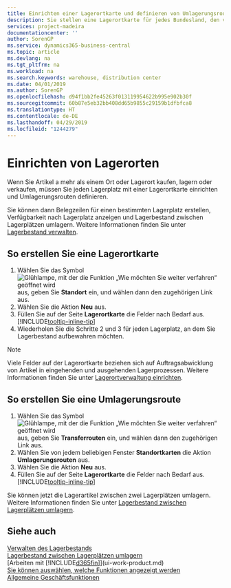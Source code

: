 ```yaml
---
title: Einrichten einer Lagerortkarte und definieren von Umlagerungsrouten| Microsoft Docs
description: Sie stellen eine Lagerortkarte für jedes Bundesland, den von Lagerartikel speichern, beispielsweise, ein Lager oder eine Vertriebsstelle und Einrichtungsrouten, um Artikel zwischen Lagerorten umlagern erstellen.
services: project-madeira
documentationcenter: ''
author: SorenGP
ms.service: dynamics365-business-central
ms.topic: article
ms.devlang: na
ms.tgt_pltfrm: na
ms.workload: na
ms.search.keywords: warehouse, distribution center
ms.date: 04/01/2019
ms.author: SorenGP
ms.openlocfilehash: d94f1bb2fe45263f013119954622b995e902b30f
ms.sourcegitcommit: 60b87e5eb32bb408dd65b9855c29159b1dfbfca8
ms.translationtype: HT
ms.contentlocale: de-DE
ms.lasthandoff: 04/29/2019
ms.locfileid: "1244279"
---
```

# <a name="set-up-locations"></a>Einrichten von Lagerorten
Wenn Sie Artikel a mehr als einem Ort oder Lagerort kaufen, lagern oder verkaufen, müssen Sie jeden Lagerplatz mit einer Lagerortkarte einrichten und Umlagerungsrouten definieren.

Sie können dann Belegzeilen für einen bestimmten Lagerplatz erstellen, Verfügbarkeit nach Lagerplatz anzeigen und Lagerbestand zwischen Lagerplätzen umlagern. Weitere Informationen finden Sie unter [Lagerbestand verwalten](inventory-manage-inventory.md).

## <a name="to-create-a-location-card"></a>So erstellen Sie eine Lagerortkarte
1. Wählen Sie das Symbol ![Glühlampe, mit der die Funktion „Wie möchten Sie weiter verfahren“ geöffnet wird](media/ui-search/search_small.png "Wie möchten Sie weiter verfahren?") aus, geben Sie **Standort** ein, und wählen dann den zugehörigen Link aus.
2. Wählen Sie die Aktion **Neu** aus.
3. Füllen Sie auf der Seite **Lagerortkarte** die Felder nach Bedarf aus. [!INCLUDE[tooltip-inline-tip](includes/tooltip-inline-tip_md.md)]
4. Wiederholen Sie die Schritte 2 und 3 für jeden Lagerplatz, an dem Sie Lagerbestand aufbewahren möchten.

> [!NOTE]  
> Viele Felder auf der Lagerortkarte beziehen sich auf Auftragsabwicklung von Artikel in eingehenden und ausgehenden Lagerprozessen. Weitere Informationen finden Sie unter [Lagerortverwaltung einrichten](warehouse-setup-warehouse.md).

## <a name="to-create-a-transfer-route"></a>So erstellen Sie eine Umlagerungsroute
1. Wählen Sie das Symbol ![Glühlampe, mit der die Funktion „Wie möchten Sie weiter verfahren“ geöffnet wird](media/ui-search/search_small.png "Wie möchten Sie weiter verfahren?") aus, geben Sie **Transferrouten** ein, und wählen dann den zugehörigen Link aus.
2. Wählen Sie von jedem beliebigen Fenster **Standortkarten** die Aktion **Umlagerungsrouten** aus.
3. Wählen Sie die Aktion **Neu** aus.
4. Füllen Sie auf der Seite **Lagerortkarte** die Felder nach Bedarf aus. [!INCLUDE[tooltip-inline-tip](includes/tooltip-inline-tip_md.md)]

Sie können jetzt die Lagerartikel zwischen zwei Lagerplätzen umlagern. Weitere Informationen finden Sie unter [Lagerbestand zwischen Lagerplätzen umlagern](inventory-how-transfer-between-locations.md).    

## <a name="see-also"></a>Siehe auch
[Verwalten des Lagerbestands](inventory-manage-inventory.md)  
[Lagerbestand zwischen Lagerplätzen umlagern](inventory-how-transfer-between-locations.md)    
[Arbeiten mit [!INCLUDE[d365fin](includes/d365fin_md.md)]](ui-work-product.md)  
[Sie können auswählen, welche Funktionen angezeigt werden](ui-experiences.md)  
[Allgemeine Geschäftsfunktionen](ui-across-business-areas.md)
